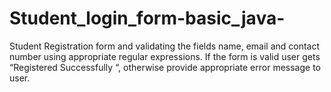 # Student_login_form-basic_java-
Student Registration form and validating the fields  name, email and contact number using appropriate  regular expressions. If the form is valid user gets  “Registered Successfully “, otherwise provide  appropriate error message to user.

